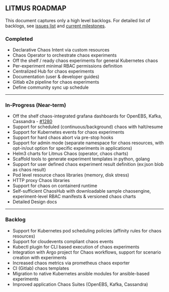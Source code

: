 ## LITMUS ROADMAP

This document captures only a high level backlogs. For detailed list of backlogs, see [issues list](https://github.com/litmuschaos/litmus/issues) and [current milestones](https://github.com/litmuschaos/litmus/milestones). 

### Completed

- Declarative Chaos Intent via custom resources
- Chaos Operator to orchestrate chaos experiments
- Off the shelf / ready chaos experiments for general Kubernetes chaos
- Per-experiment minimal RBAC permissions definition
- Centralized Hub for chaos experiments
- Documentation (user & developer guides)
- Gitlab e2e pipeline for chaos experiments
- Define community sync up schedule 

------

### In-Progress (Near-term) 

- Off the shelf chaos-integrated grafana dashboards for OpenEBS, Kafka, Cassandra - [#1280](https://github.com/litmuschaos/litmus/issues/1280)
- Support for scheduled (continuous/background) chaos with halt/resume 
- Support for Kubernetes events for chaos experiments
- Support for hard chaos abort via pre-stop hooks
- Support for admin mode (separate namespace for chaos resources, with opt-in/out option for specific experiments in applications)
- Helm3 charts for Litmus Chaos (operator, chaos charts)
- Scaffold tools to generate experiment templates in python, golang
- Support for user defined chaos experiment result definition (ex:json blob as chaos result)
- Pod level resource chaos libraries (memory, disk stress)
- HTTP proxy Chaos libraries
- Support for chaos on containerd runtime
- Self-sufficient ChaosHub with downloadable sample chaosengine, experiment-level RBAC manifests & versioned chaos charts
- Detailed Design docs 

------

### Backlog

- Support for Kubernetes pod scheduling policies (affinity rules for chaos resources)
- Support for cloudevents compliant chaos events
- Kubectl plugin for CLI based execution of chaos experiments
- Integration with Argo project for Chaos workflows, support for scenario creation with experiments
- Increased chaos metrics via prometheus chaos exporter
- CI (Gitlab) chaos templates
- Migration to native Kubernetes ansible modules for ansible-based experiments
- Improved application Chaos Suites (OpenEBS, Kafka, Cassandra) 
